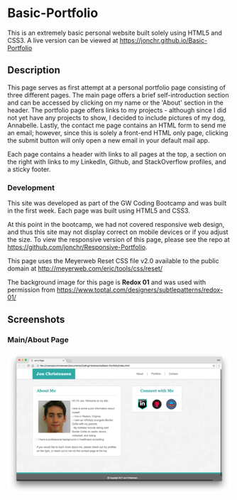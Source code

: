 # Basic-Portfolio
This is an extremely basic personal website built solely using HTML5 and CSS3. A live version can be viewed at https://jonchr.github.io/Basic-Portfolio

## Description

This page serves as first attempt at a personal portfolio page consisting of three different pages. The main page offers a brief  self-introduction section and can be accessed by clicking on my name or the 'About' section in the header. The portfolio page offers links to my projects - although since I did not yet have any projects to show, I decided to include pictures of my dog, Annabelle. Lastly, the contact me page contains an HTML form to send me an email; however, since this is solely a front-end HTML only page, clicking the submit button will only open a new email in your default mail app.

Each page contains a header with links to all pages at the top, a section on the right with links to my LinkedIn, Github, and StackOverflow profiles, and a sticky footer.

### Development

This site was developed as part of the GW Coding Bootcamp and was built in the first week. Each page was built using HTML5 and CSS3. 

At this point in the bootcamp, we had not covered responsive web design, and thus this site may not display correct on mobile devices or if you adjust the size. To view the responsive version of this page, please see the repo at https://github.com/jonchr/Responsive-Portfolio.

This page uses the Meyerweb Reset CSS file v2.0 available to the public domain at http://meyerweb.com/eric/tools/css/reset/

The background image for this page is **Redox 01** and was used with permission from https://www.toptal.com/designers/subtlepatterns/redox-01/

## Screenshots
### Main/About Page
![Main Page](assets/images/main_page.png)
